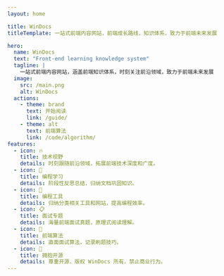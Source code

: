 ```yaml
---
layout: home

title: WinDocs
titleTemplate: 一站式前端内容网站，前端成长路线，知识体系，致力于前端未来发展

hero:
  name: WinDocs
  text: "Front-end learning knowledge system"
  tagline: |
    一站式前端内容网站，涵盖前端知识体系，时刻关注前沿领域，致力于前端未来发展
  image:
    src: /main.png
    alt: WinDocs
  actions:
    - theme: brand
      text: 开始阅读
      link: /guide/
    - theme: alt
      text: 前端算法
      link: /code/algorithm/
features:
  - icon: 🔥
    title: 技术视野
    details: 时刻跟随前沿领域，拓展前端技术深度和广度。
  - icon: 💬
    title: 编程学习
    details: 阶段性反思总结，归纳文档巩固知识。
  - icon: 🔧
    title: 编程工具
    details: 归纳分类相关工具和网站，提高编程效率。
  - icon: 📋
    title: 面试专题
    details: 海量前端面试真题，原理式阅读理解。
  - icon: 📓
    title: 前端算法
    details: 直面面试算法，记录刷题技巧。
  - icon: 🎉
    title: 拥抱开源
    details: 尊重开源，版权 WinDocs 所有，禁止商业行为。
---
```


